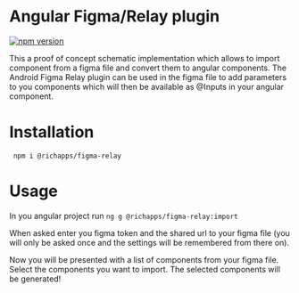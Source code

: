 # Angular Figma/Relay plugin

[![npm version](https://badge.fury.io/js/%40richapps%2Ffigma-relay.svg)](https://www.npmjs.com/@richapps/figma-relay)


This a proof of concept schematic implementation which allows to import component from a figma file and convert them to angular components. The Android Figma Relay plugin can be used in the figma file to add parameters to you components which will then be available as @Inputs in your angular component.

# Installation
``` npm i @richapps/figma-relay```

# Usage
In you angular project run
```ng g @richapps/figma-relay:import```

When asked enter you figma token and the shared url to your figma file (you will only be asked once and the settings will be remembered from there on).

Now you will be presented with a list of components from your figma file. Select the components you want to import.
The selected components will be generated!



